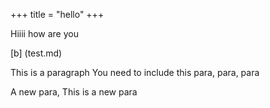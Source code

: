 +++
title = "hello"
+++

Hiiii how are you


[b] (test.md)


   This is a paragraph
You need to include this para, para, para

   A new para,
This is a new para
